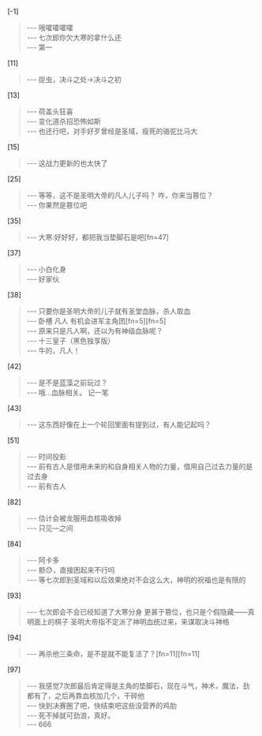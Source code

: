 
[-1] 
>--- 哦嚯嚯嚯嚯<br>
>--- 七次郎你欠大寒的拿什么还<br>
>--- 第一<br>

[11] 
>--- 捉虫，决斗之处→决斗之初<br>

[13] 
>--- 荷盖头狂喜<br>
>--- 变化道杀招恐怖如斯<br>
>--- 也还行吧，对手好歹曾经是圣域，瘦死的骆驼比马大<br>

[15] 
>--- 这战力更新的也太快了<br>

[25] 
>--- 等等，这不是圣明大帝的凡人儿子吗？
咋，你来当篡位？<br>
>--- 你果然是篡位吧<br>

[35] 
>--- 大寒:好好好，都把我当垫脚石是吧[fn=47]<br>

[37] 
>--- 小白化身<br>
>--- 好家伙<br>

[38] 
>--- 只要你是圣明大帝的儿子就有圣堂血脉，杀人取血<br>
>--- 卧槽 凡人 有机会进军主角团[fn=5][fn=5]<br>
>--- 原来只是凡人啊，还以为有神级血脉呢？<br>
>--- 十三皇子（黑色独享版）<br>
>--- 牛的，凡人！<br>

[42] 
>--- 是不是蓝藻之前玩过？<br>
>--- 哦…血脉相关。   记一笔<br>

[43] 
>--- 这东西好像在上一个轮回里面有提到过，有人能记起吗？<br>

[51] 
>--- 时间投影<br>
>--- 前有古人是借用未来的和自身相关人物的力量，借用自己过去力量的是过去身<br>
>--- 前有古人<br>

[82] 
>--- 估计会被龙服用血核吸收掉<br>
>--- 只见—之间<br>

[84] 
>--- 阿卡多<br>
>--- 额😓，直接困起来不行吗<br>
>--- 等七次郎到圣域和以后效果绝对不会这么大，神明的祝福也是有限的<br>

[93] 
>--- 七次郎会不会已经知道了大寒分身
更甚于篡位，也只是个假隐藏——真明面上的棋子  圣明大帝指不定派了神明血统过来，来谋取决斗神格<br>

[94] 
>--- 再杀他三条命，是不是就不能复活了？[fn=11][fn=11]<br>

[97] 
>--- 我感觉7次郎最后肯定得是主角的垫脚石，现在斗气，神术，魔法，劲都有了，之后再靠血核加几个，干碎他<br>
>--- 快到决赛圈了吧，快结束吧这些没营养的鸡肋<br>
>--- 死不掉就可劲浪，真好。<br>
>--- 666<br>
